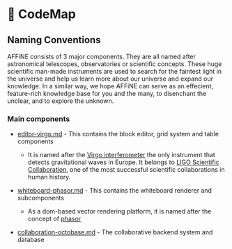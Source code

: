 # 🎼 CodeMap

## Naming Conventions

AFFiNE consists of 3 major components. They are all named after astronomical telescopes, observatories or scientific concepts. These huge scientific man-made instruments are used to search for the faintest light in the universe and help us learn more about our universe and expand our knowledge. In a similar way, we hope AFFiNE can serve as an effecient, feature-rich knowledge base for you and the many, to disenchant the unclear, and to explore the unknown.

### Main components

* [editor-virgo.md](editor-virgo.md "mention") - This contains the block editor, grid system and table components
  * It is named after the [Virgo interferometer](https://www.virgo-gw.eu/) the only instrument that detects gravitational waves in Europe. It belongs to [LIGO Scientific Collaboration](https://www.ligo.org/index.php), one of the most successful scientific collaborations in human history.

* [whiteboard-phasor.md](whiteboard-phasor.md "mention") - This contains the whiteboard renderer and subcomponents
  * As a dom-based vector rendering platform, it is named after the concept of [phasor](https://en.wikipedia.org/wiki/Phasor)

* [collaboration-octobase.md](collaboration-octobase.md "mention") - The collaborative backend system and database
